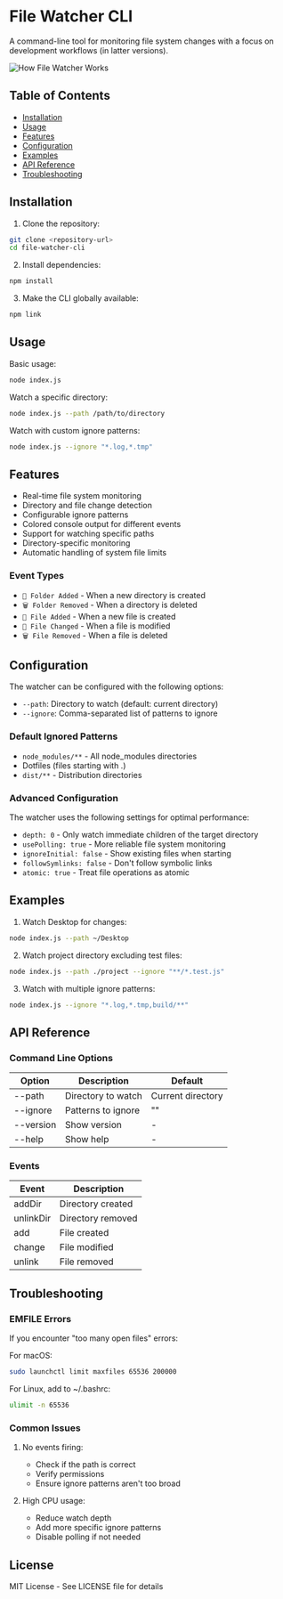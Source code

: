 # File Watcher CLI

A command-line tool for monitoring file system changes with a focus on development workflows (in latter versions).

![How File Watcher Works](https://raw.githubusercontent.com/starboyles/file-watcher/main/Users/starboyles/Desktop/filewatcher.png)

## Table of Contents
- [Installation](#installation)
- [Usage](#usage)
- [Features](#features)
- [Configuration](#configuration)
- [Examples](#examples)
- [API Reference](#api-reference)
- [Troubleshooting](#troubleshooting)

## Installation

1. Clone the repository:
```bash
git clone <repository-url>
cd file-watcher-cli
```

2. Install dependencies:
```bash
npm install
```

3. Make the CLI globally available:
```bash
npm link
```

## Usage

Basic usage:
```bash
node index.js
```

Watch a specific directory:
```bash
node index.js --path /path/to/directory
```

Watch with custom ignore patterns:
```bash
node index.js --ignore "*.log,*.tmp"
```

## Features

- Real-time file system monitoring
- Directory and file change detection
- Configurable ignore patterns
- Colored console output for different events
- Support for watching specific paths
- Directory-specific monitoring
- Automatic handling of system file limits

### Event Types

- `📁 Folder Added` - When a new directory is created
- `🗑️ Folder Removed` - When a directory is deleted
- `📝 File Added` - When a new file is created
- `🔄 File Changed` - When a file is modified
- `🗑️ File Removed` - When a file is deleted

## Configuration

The watcher can be configured with the following options:

- `--path`: Directory to watch (default: current directory)
- `--ignore`: Comma-separated list of patterns to ignore

### Default Ignored Patterns

- `node_modules/**` - All node_modules directories
- Dotfiles (files starting with .)
- `dist/**` - Distribution directories

### Advanced Configuration

The watcher uses the following settings for optimal performance:

- `depth: 0` - Only watch immediate children of the target directory
- `usePolling: true` - More reliable file system monitoring
- `ignoreInitial: false` - Show existing files when starting
- `followSymlinks: false` - Don't follow symbolic links
- `atomic: true` - Treat file operations as atomic

## Examples

1. Watch Desktop for changes:
```bash
node index.js --path ~/Desktop
```

2. Watch project directory excluding test files:
```bash
node index.js --path ./project --ignore "**/*.test.js"
```

3. Watch with multiple ignore patterns:
```bash
node index.js --ignore "*.log,*.tmp,build/**"
```

## API Reference

### Command Line Options

| Option | Description | Default |
|--------|-------------|---------|
| --path | Directory to watch | Current directory |
| --ignore | Patterns to ignore | "" |
| --version | Show version | - |
| --help | Show help | - |

### Events

| Event | Description |
|-------|-------------|
| addDir | Directory created |
| unlinkDir | Directory removed |
| add | File created |
| change | File modified |
| unlink | File removed |

## Troubleshooting

### EMFILE Errors

If you encounter "too many open files" errors:

For macOS:
```bash
sudo launchctl limit maxfiles 65536 200000
```

For Linux, add to ~/.bashrc:
```bash
ulimit -n 65536
```

### Common Issues

1. No events firing:
   - Check if the path is correct
   - Verify permissions
   - Ensure ignore patterns aren't too broad

2. High CPU usage:
   - Reduce watch depth
   - Add more specific ignore patterns
   - Disable polling if not needed

## License

MIT License - See LICENSE file for details